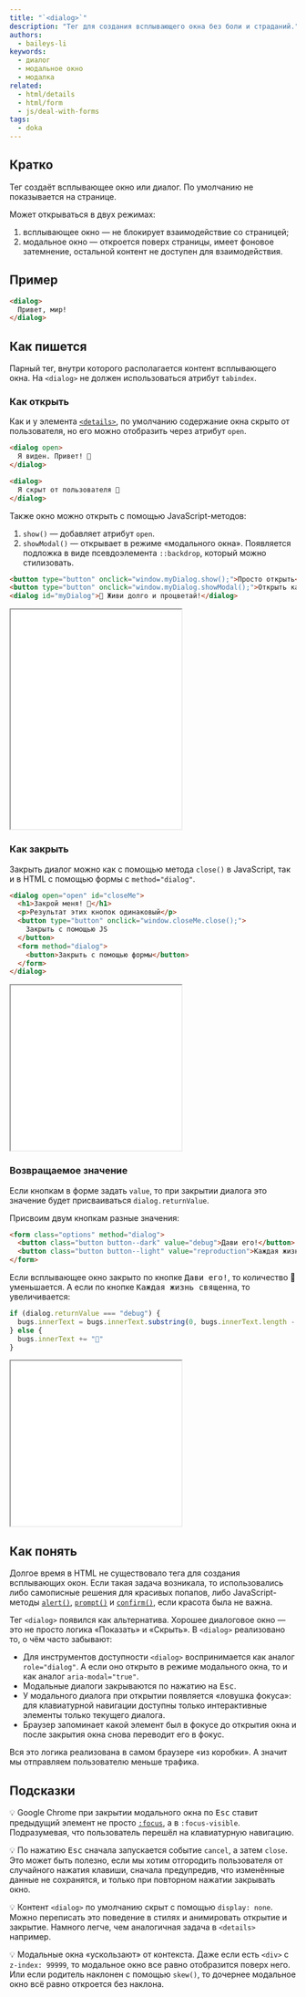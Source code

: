 ```yaml
---
title: "`<dialog>`"
description: "Тег для создания всплывающего окна без боли и страданий."
authors:
  - baileys-li
keywords:
  - диалог
  - модальное окно
  - модалка
related:
  - html/details
  - html/form
  - js/deal-with-forms
tags:
  - doka
---
```


## Кратко

Тег создаёт всплывающее окно или диалог. По умолчанию не показывается на странице.

Может открываться в двух режимах:

1. всплывающее окно — не блокирует взаимодействие со страницей;
1. модальное окно — откроется поверх страницы, имеет фоновое затемнение, остальной контент не доступен для взаимодействия.

## Пример

```html
<dialog>
  Привет, мир!
</dialog>
```

## Как пишется

Парный тег, внутри которого располагается контент всплывающего окна. На `<dialog>` не должен использоваться атрибут `tabindex`.

### Как открыть

Как и у элемента [`<details>`](/html/details/), по умолчанию содержание окна скрыто от пользователя, но его можно отобразить через атрибут `open`.

```html
<dialog open>
  Я виден. Привет! 👋
</dialog>

<dialog>
  Я скрыт от пользователя 🥷
</dialog>
```

Также окно можно открыть с помощью JavaScript-методов:

1. `show()` — добавляет атрибут `open`.
1. `showModal()` — открывает в режиме «модального окна». Появляется подложка в виде псевдоэлемента `::backdrop`, который можно стилизовать.

```html
<button type="button" onclick="window.myDialog.show();">Просто открыть</button>
<button type="button" onclick="window.myDialog.showModal();">Открыть как модалку</button>
<dialog id="myDialog">🖖 Живи долго и процветай!</dialog>
```

<iframe title="Пример <dialog> в модальном и обычном режиме" src="demos/basic/" height="385"></iframe>

### Как закрыть

Закрыть диалог можно как с помощью метода `close()` в JavaScript, так и в HTML с помощью формы с `method="dialog"`.

```html
<dialog open="open" id="closeMe">
  <h1>Закрой меня! 🙏</h1>
  <p>Результат этих кнопок одинаковый</p>
  <button type="button" onclick="window.closeMe.close();">
    Закрыть с помощью JS
  </button>
  <form method="dialog">
    <button>Закрыть с помощью формы</button>
  </form>
</dialog>
```

<iframe title="Варианты закрытия" src="demos/close-variants/" height="290"></iframe>

### Возвращаемое значение

Если кнопкам в форме задать `value`, то при закрытии диалога это значение будет присваиваться `dialog.returnValue`.

Присвоим двум кнопкам разные значения:

```html
<form class="options" method="dialog">
  <button class="button button--dark" value="debug">Дави его!</button>
  <button class="button button--light" value="reproduction">Каждая жизнь священна</button>
</form>
```

Если всплывающее окно закрыто по кнопке <kbd>Дави его!</kbd>, то количество 🐞 уменьшается. А если по кнопке <kbd>Каждая жизнь священна</kbd>, то увеличивается:

```javascript
if (dialog.returnValue === "debug") {
  bugs.innerText = bugs.innerText.substring(0, bugs.innerText.length - 2)
} else {
  bugs.innerText += "🐞"
}
```

<iframe title="Пример использования returnValue" src="demos/return-value/" height="290"></iframe>

## Как понять

Долгое время в HTML не существовало тега для создания всплывающих окон. Если такая задача возникала, то использовались либо самописные решения для красивых попапов, либо JavaScript-методы [`alert()`](/js/alert), [`prompt()`](/js/prompt) и [`confirm()`](/js/confirm), если красота была не важна.

Тег `<dialog>` появился как альтернатива. Хорошее диалоговое окно — это не просто логика «Показать» и «Скрыть». В `<dialog>` реализовано то, о чём часто забывают:

  - Для инструментов доступности `<dialog>` воспринимается как аналог `role="dialog"`. А если оно открыто в режиме модального окна, то и как аналог `aria-modal="true"`.
  - Модальные диалоги закрываются по нажатию на <kbd>Esc</kbd>.
  - У модального диалога при открытии появляется «ловушка фокуса»: для клавиатурной навигации доступны только интерактивные элементы только текущего диалога.
  - Браузер запоминает какой элемент был в фокусе до открытия окна и после закрытия окна снова переводит его в фокус.

Вся это логика реализована в самом браузере «из коробки». А значит мы отправляем пользователю меньше трафика.

## Подсказки

💡 Google Chrome при закрытии модального окна по <kbd>Esc</kbd> ставит предыдущий элемент не просто [`:focus`](/css/focus/), а в `:focus-visible`. Подразумевая, что пользователь перешёл на клавиатурную навигацию.

💡 По нажатию <kbd>Esc</kbd> сначала запускается событие `cancel`, а затем `close`. Это может быть полезно, если мы хотим отгородить пользователя от случайного нажатия клавиши, сначала предупредив, что изменённые данные не сохранятся, и только при повторном нажатии закрывать окно.

💡 Контент `<dialog>` по умолчанию скрыт с помощью `display: none`. Можно переписать это поведение в стилях и анимировать открытие и закрытие. Намного легче, чем аналогичная задача в `<details>` например.

💡 Модальные окна «ускользают» от контекста. Даже если есть `<div>` с `z-index: 99999`, то модальное окно все равно отобразится поверх него. Или если родитель наклонен с помощью `skew()`, то дочернее модальное окно всё равно откроется без наклона.
